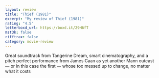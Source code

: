 ```yaml
---
layout: review
title: "Thief (1981)"
excerpt: "My review of Thief (1981)"
rating: "4.5"
letterboxd_url: https://boxd.it/29H6fT
mst3k: false
rifftrax: false
category: movie-review
---
```


Great soundtrack from Tangerine Dream, smart cinematography, and a pitch perfect performance from James Caan as yet another Mann outcast — or in this case the first — whose too messed up to change, no matter what it costs
